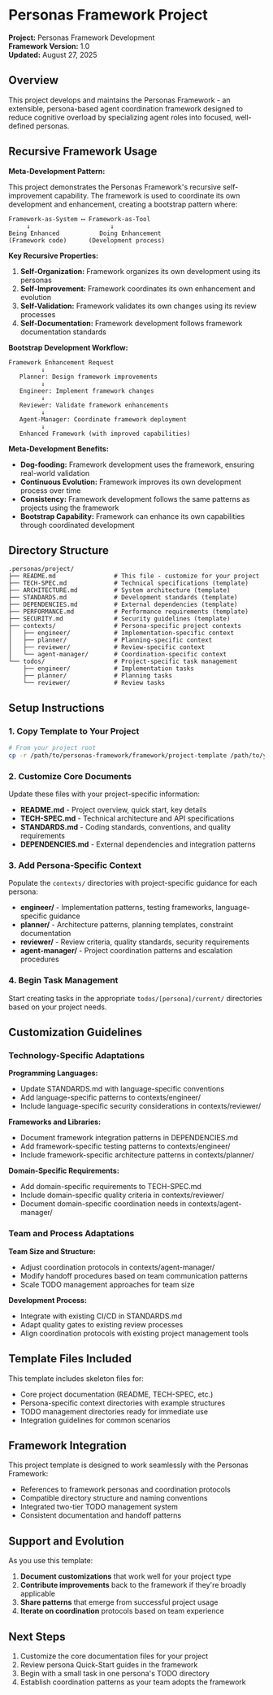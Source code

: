 # Personas Framework Project

**Project:** Personas Framework Development  
**Framework Version:** 1.0  
**Updated:** August 27, 2025

## Overview

This project develops and maintains the Personas Framework - an extensible, persona-based agent coordination framework designed to reduce cognitive overload by specializing agent roles into focused, well-defined personas.

## Recursive Framework Usage

**Meta-Development Pattern:**

This project demonstrates the Personas Framework's recursive self-improvement capability. The framework is used to coordinate its own development and enhancement, creating a bootstrap pattern where:

```text
Framework-as-System ⟷ Framework-as-Tool
     ↓                      ↓
Being Enhanced           Doing Enhancement
(Framework code)      (Development process)
```

**Key Recursive Properties:**

1. **Self-Organization:** Framework organizes its own development using its personas
2. **Self-Improvement:** Framework coordinates its own enhancement and evolution
3. **Self-Validation:** Framework validates its own changes using its review processes
4. **Self-Documentation:** Framework development follows framework documentation standards

**Bootstrap Development Workflow:**

```text
Framework Enhancement Request
         ↓
   Planner: Design framework improvements
         ↓
   Engineer: Implement framework changes
         ↓
   Reviewer: Validate framework enhancements
         ↓
   Agent-Manager: Coordinate framework deployment
         ↓
   Enhanced Framework (with improved capabilities)
```

**Meta-Development Benefits:**

- **Dog-fooding:** Framework development uses the framework, ensuring real-world validation
- **Continuous Evolution:** Framework improves its own development process over time
- **Consistency:** Framework development follows the same patterns as projects using the framework
- **Bootstrap Capability:** Framework can enhance its own capabilities through coordinated development

## Directory Structure

```text
.personas/project/
├── README.md                # This file - customize for your project
├── TECH-SPEC.md             # Technical specifications (template)
├── ARCHITECTURE.md          # System architecture (template)
├── STANDARDS.md             # Development standards (template)
├── DEPENDENCIES.md          # External dependencies (template)
├── PERFORMANCE.md           # Performance requirements (template)
├── SECURITY.md              # Security guidelines (template)
├── contexts/                # Persona-specific project contexts
│   ├── engineer/            # Implementation-specific context
│   ├── planner/             # Planning-specific context
│   ├── reviewer/            # Review-specific context
│   └── agent-manager/       # Coordination-specific context
└── todos/                   # Project-specific task management
    ├── engineer/            # Implementation tasks
    ├── planner/             # Planning tasks
    └── reviewer/            # Review tasks
```

## Setup Instructions

### 1. Copy Template to Your Project

```bash
# From your project root
cp -r /path/to/personas-framework/framework/project-template /path/to/your/project/.personas/project
```

### 2. Customize Core Documents

Update these files with your project-specific information:

- **README.md** - Project overview, quick start, key details
- **TECH-SPEC.md** - Technical architecture and API specifications
- **STANDARDS.md** - Coding standards, conventions, and quality requirements
- **DEPENDENCIES.md** - External dependencies and integration patterns

### 3. Add Persona-Specific Context

Populate the `contexts/` directories with project-specific guidance for each persona:

- **engineer/** - Implementation patterns, testing frameworks, language-specific guidance
- **planner/** - Architecture patterns, planning templates, constraint documentation  
- **reviewer/** - Review criteria, quality standards, security requirements
- **agent-manager/** - Project coordination patterns and escalation procedures

### 4. Begin Task Management

Start creating tasks in the appropriate `todos/[persona]/current/` directories based on your project needs.

## Customization Guidelines

### Technology-Specific Adaptations

**Programming Languages:**

- Update STANDARDS.md with language-specific conventions
- Add language-specific patterns to contexts/engineer/
- Include language-specific security considerations in contexts/reviewer/

**Frameworks and Libraries:**

- Document framework integration patterns in DEPENDENCIES.md
- Add framework-specific testing patterns to contexts/engineer/
- Include framework-specific architecture patterns in contexts/planner/

**Domain-Specific Requirements:**

- Add domain-specific requirements to TECH-SPEC.md
- Include domain-specific quality criteria in contexts/reviewer/
- Document domain-specific coordination needs in contexts/agent-manager/

### Team and Process Adaptations

**Team Size and Structure:**

- Adjust coordination protocols in contexts/agent-manager/
- Modify handoff procedures based on team communication patterns
- Scale TODO management approaches for team size

**Development Process:**

- Integrate with existing CI/CD in STANDARDS.md
- Adapt quality gates to existing review processes
- Align coordination protocols with existing project management tools

## Template Files Included

This template includes skeleton files for:

- Core project documentation (README, TECH-SPEC, etc.)
- Persona-specific context directories with example structures
- TODO management directories ready for immediate use
- Integration guidelines for common scenarios

## Framework Integration

This project template is designed to work seamlessly with the Personas Framework:

- References to framework personas and coordination protocols
- Compatible directory structure and naming conventions
- Integrated two-tier TODO management system
- Consistent documentation and handoff patterns

## Support and Evolution

As you use this template:

1. **Document customizations** that work well for your project type
2. **Contribute improvements** back to the framework if they're broadly applicable
3. **Share patterns** that emerge from successful project usage
4. **Iterate on coordination** protocols based on team experience

## Next Steps

1. Customize the core documentation files for your project
2. Review persona Quick-Start guides in the framework
3. Begin with a small task in one persona's TODO directory
4. Establish coordination patterns as your team adopts the framework
